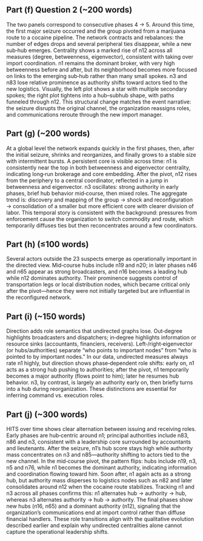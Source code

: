 ## Part (f) Question 2 (~200 words)

The two panels correspond to consecutive phases 4 → 5. Around this time, the first major seizure occurred and the group pivoted from a marijuana route to a cocaine pipeline. The network contracts and rebalances: the number of edges drops and several peripheral ties disappear, while a new sub‑hub emerges. Centrality shows a marked rise of n12 across all measures (degree, betweenness, eigenvector), consistent with taking over import coordination. n1 remains the dominant broker, with very high betweenness before and after, but its neighborhood becomes more focused on links to the emerging sub‑hub rather than many small spokes. n3 and n83 lose relative prominence as authority shifts toward actors tied to the new logistics. Visually, the left plot shows a star with multiple secondary spokes; the right plot tightens into a hub–subhub shape, with paths funneled through n12. This structural change matches the event narrative: the seizure disrupts the original channel, the organization reassigns roles, and communications reroute through the new import manager.

## Part (g) (~200 words)

At a global level the network expands quickly in the first phases, then, after the initial seizure, shrinks and reorganizes, and finally grows to a stable size with intermittent bursts. A persistent core is visible across time: n1 is consistently near the top in both betweenness and eigenvector centrality, indicating long‑run brokerage and core embedding. After the pivot, n12 rises from the periphery to a central coordinator, reflected in a jump in betweenness and eigenvector. n3 oscillates: strong authority in early phases, brief hub behavior mid‑course, then mixed roles. The aggregate trend is: discovery and mapping of the group → shock and reconfiguration → consolidation of a smaller but more efficient core with clearer division of labor. This temporal story is consistent with the background: pressures from enforcement cause the organization to switch commodity and route, which temporarily diffuses ties but then reconcentrates around a few coordinators.

## Part (h) (≤100 words)

Several actors outside the 23 suspects emerge as operationally important in the directed view. Mid‑course hubs include n19 and n20; in later phases n46 and n65 appear as strong broadcasters, and n16 becomes a leading hub while n12 dominates authority. Their prominence suggests control of transportation legs or local distribution nodes, which became critical only after the pivot—hence they were not initially targeted but are influential in the reconfigured network.

## Part (i) (~150 words)

Direction adds role semantics that undirected graphs lose. Out‑degree highlights broadcasters and dispatchers; in‑degree highlights information or resource sinks (accountants, financiers, receivers). Left‑/right‑eigenvector (or hubs/authorities) separate “who points to important nodes” from “who is pointed to by important nodes.” In our data, undirected measures always rate n1 highly, but direction shows phase‑dependent role shifts: early on, n1 acts as a strong hub pushing to authorities; after the pivot, n1 temporarily becomes a major authority (flows point to him); later he resumes hub behavior. n3, by contrast, is largely an authority early on, then briefly turns into a hub during reorganization. These distinctions are essential for inferring command vs. execution roles.

## Part (j) (~300 words)

HITS over time shows clear alternation between issuing and receiving roles. Early phases are hub‑centric around n1; principal authorities include n83, n86 and n3, consistent with a leadership core surrounded by accountants and lieutenants. After the seizure, n1’s hub score stays high while authority mass concentrates on n3 and n85—authority shifting to actors tied to the new channel. In the mid‑course pivot, the pattern flips: hubs include n19, n3, n5 and n76, while n1 becomes the dominant authority, indicating information and coordination flowing toward him. Soon after, n1 again acts as a strong hub, but authority mass disperses to logistics nodes such as n82 and later consolidates around n12 when the cocaine route stabilizes. Tracking n1 and n3 across all phases confirms this: n1 alternates hub → authority → hub, whereas n3 alternates authority → hub → authority. The final phases show new hubs (n16, n65) and a dominant authority (n12), signaling that the organization’s communications end at import control rather than diffuse financial handlers. These role transitions align with the qualitative evolution described earlier and explain why undirected centralities alone cannot capture the operational leadership shifts.


